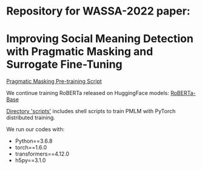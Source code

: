 # Repository for WASSA-2022 paper: 

# Improving Social Meaning Detection with Pragmatic Masking and Surrogate Fine-Tuning 

[Pragmatic Masking Pre-training Script](https://github.com/chiyuzhang94/PMLM-SFT/language_modeling_emohash_h5.py)

We continue training RoBERTa released on HuggingFace models: [RoBERTa-Base](https://huggingface.co/docs/transformers/model_doc/roberta)

[Directory 'scripts'](https://github.com/chiyuzhang94/PMLM-SFT/tree/main/scripts) includes shell scripts to train PMLM with PyTorch distributed training.

We run our codes with:
* Python==3.6.8
* torch==1.6.0
* transformers==4.12.0
* h5py==3.1.0
